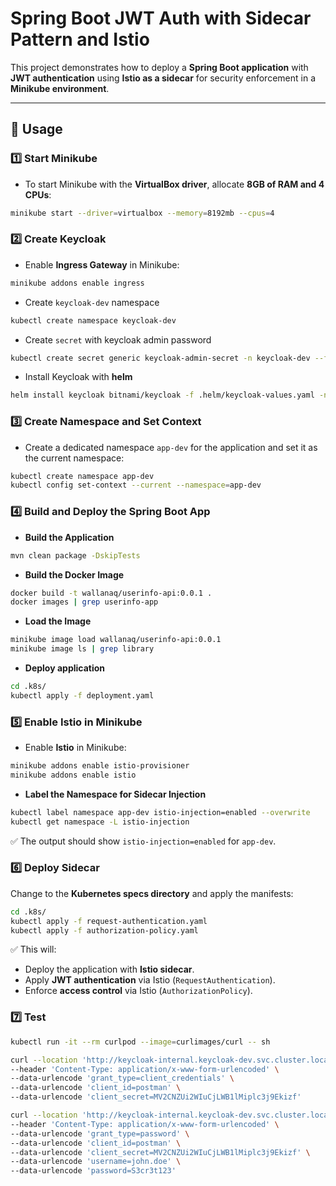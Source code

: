 # Spring Boot JWT Auth with Sidecar Pattern and Istio

This project demonstrates how to deploy a **Spring Boot application** with **JWT authentication** using **Istio as a sidecar** for security enforcement in a **Minikube environment**.

---

## **🚀 Usage**

### 1️⃣ Start Minikube

- To start Minikube with the **VirtualBox driver**, allocate **8GB of RAM and 4 CPUs**:
```bash
minikube start --driver=virtualbox --memory=8192mb --cpus=4
```

### 2️⃣ Create Keycloak
- Enable **Ingress Gateway** in Minikube:
```bash
minikube addons enable ingress
```

- Create `keycloak-dev` namespace
```bash
kubectl create namespace keycloak-dev
```

- Create `secret` with keycloak admin password
```bash
kubectl create secret generic keycloak-admin-secret -n keycloak-dev --from-literal=admin-password='admin'
```

- Install Keycloak with **helm**
```bash
helm install keycloak bitnami/keycloak -f .helm/keycloak-values.yaml -n keycloak-dev
```

### 3️⃣ Create Namespace and Set Context
- Create a dedicated namespace `app-dev` for the application and set it as the current namespace:
```bash
kubectl create namespace app-dev
kubectl config set-context --current --namespace=app-dev
```

### 4️⃣ Build and Deploy the Spring Boot App

- **Build the Application**
```bash
mvn clean package -DskipTests
```

- **Build the Docker Image**
```bash
docker build -t wallanaq/userinfo-api:0.0.1 .
docker images | grep userinfo-app
```

- **Load the Image**
```bash
minikube image load wallanaq/userinfo-api:0.0.1
minikube image ls | grep library
```

- **Deploy application**

```bash
cd .k8s/
kubectl apply -f deployment.yaml
```

### 5️⃣ Enable Istio in Minikube

- Enable **Istio** in Minikube:
```bash
minikube addons enable istio-provisioner
minikube addons enable istio
```

- **Label the Namespace for Sidecar Injection**
```bash
kubectl label namespace app-dev istio-injection=enabled --overwrite
kubectl get namespace -L istio-injection
```
✅ The output should show `istio-injection=enabled` for `app-dev`.

### 6️⃣ Deploy Sidecar

Change to the **Kubernetes specs directory** and apply the manifests:
```bash
cd .k8s/
kubectl apply -f request-authentication.yaml
kubectl apply -f authorization-policy.yaml
```

✅ This will:
- Deploy the application with **Istio sidecar**.
- Apply **JWT authentication** via Istio (`RequestAuthentication`).
- Enforce **access control** via Istio (`AuthorizationPolicy`).

### 7️⃣ Test

```bash
kubectl run -it --rm curlpod --image=curlimages/curl -- sh
```

```bash
curl --location 'http://keycloak-internal.keycloak-dev.svc.cluster.local:8080/realms/dev/protocol/openid-connect/token' \
--header 'Content-Type: application/x-www-form-urlencoded' \
--data-urlencode 'grant_type=client_credentials' \
--data-urlencode 'client_id=postman' \
--data-urlencode 'client_secret=MV2CNZUi2WIuCjLWB1lMiplc3j9Ekizf'
```
```bash
curl --location 'http://keycloak-internal.keycloak-dev.svc.cluster.local:8080/realms/dev/protocol/openid-connect/token' \
--header 'Content-Type: application/x-www-form-urlencoded' \
--data-urlencode 'grant_type=password' \
--data-urlencode 'client_id=postman' \
--data-urlencode 'client_secret=MV2CNZUi2WIuCjLWB1lMiplc3j9Ekizf' \
--data-urlencode 'username=john.doe' \
--data-urlencode 'password=S3cr3t123'
```
